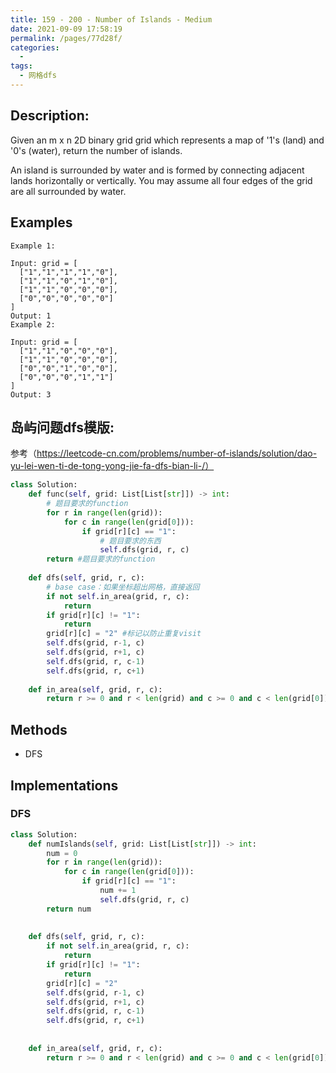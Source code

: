 ```yaml
---
title: 159 - 200 - Number of Islands - Medium
date: 2021-09-09 17:58:19
permalink: /pages/77d28f/
categories:
  - 
tags:
  - 网格dfs
---
```

## Description:
Given an m x n 2D binary grid grid which represents a map of '1's (land) and '0's (water), return the number of islands.

An island is surrounded by water and is formed by connecting adjacent lands horizontally or vertically. You may assume all four edges of the grid are all surrounded by water.

## Examples
```
Example 1:

Input: grid = [
  ["1","1","1","1","0"],
  ["1","1","0","1","0"],
  ["1","1","0","0","0"],
  ["0","0","0","0","0"]
]
Output: 1
Example 2:

Input: grid = [
  ["1","1","0","0","0"],
  ["1","1","0","0","0"],
  ["0","0","1","0","0"],
  ["0","0","0","1","1"]
]
Output: 3
```
## 岛屿问题dfs模版:
参考（https://leetcode-cn.com/problems/number-of-islands/solution/dao-yu-lei-wen-ti-de-tong-yong-jie-fa-dfs-bian-li-/）
```python
class Solution:
    def func(self, grid: List[List[str]]) -> int:
        # 题目要求的function
        for r in range(len(grid)):
            for c in range(len(grid[0])):
                if grid[r][c] == "1":
                    # 题目要求的东西
                    self.dfs(grid, r, c)
        return #题目要求的function
        
    def dfs(self, grid, r, c):
        # base case：如果坐标超出网格，直接返回
        if not self.in_area(grid, r, c):
            return
        if grid[r][c] != "1":
            return 
        grid[r][c] = "2" #标记以防止重复visit
        self.dfs(grid, r-1, c)
        self.dfs(grid, r+1, c)
        self.dfs(grid, r, c-1)
        self.dfs(grid, r, c+1)
        
    def in_area(self, grid, r, c):
        return r >= 0 and r < len(grid) and c >= 0 and c < len(grid[0])
```
## Methods
- DFS

## Implementations
### DFS
```python
class Solution:
    def numIslands(self, grid: List[List[str]]) -> int:
        num = 0
        for r in range(len(grid)):
            for c in range(len(grid[0])):
                if grid[r][c] == "1":
                    num += 1
                    self.dfs(grid, r, c)
        return num
        
        
    def dfs(self, grid, r, c):
        if not self.in_area(grid, r, c):
            return
        if grid[r][c] != "1":
            return 
        grid[r][c] = "2"
        self.dfs(grid, r-1, c)
        self.dfs(grid, r+1, c)
        self.dfs(grid, r, c-1)
        self.dfs(grid, r, c+1)
        
    
    def in_area(self, grid, r, c):
        return r >= 0 and r < len(grid) and c >= 0 and c < len(grid[0])        
```
